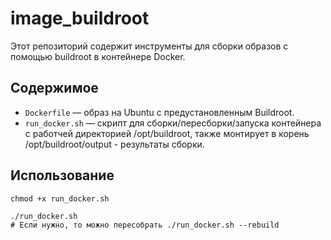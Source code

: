 # image_buildroot

Этот репозиторий содержит инструменты для сборки образов с помощью buildroot в контейнере Docker.

## Содержимое

- `Dockerfile` — образ на Ubuntu с предустановленным Buildroot.
- `run_docker.sh` — скрипт для сборки/пересборки/запуска контейнера с работчей директорией /opt/buildroot, также монтирует в корень /opt/buildroot/output - результаты сборки.

## Использование
```
chmod +x run_docker.sh 
```
```
./run_docker.sh
# Если нужно, то можно пересобрать ./run_docker.sh --rebuild
```


